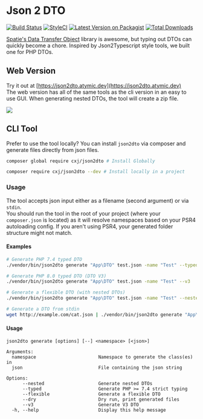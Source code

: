 # Json 2 DTO

[![Build Status](https://img.shields.io/github/workflow/status/atymic/json2dto/PHP?style=flat-square)](https://github.com/atymic/json2dto/actions) 
[![StyleCI](https://styleci.io/repos/231837839/shield)](https://styleci.io/repos/231837839) 
[![Latest Version on Packagist](https://img.shields.io/packagist/v/atymic/json2dto.svg?style=flat-square)](https://packagist.org/packages/atymic/json2dto) 
[![Total Downloads](https://img.shields.io/packagist/dt/atymic/json2dto.svg?style=flat-square)](https://packagist.org/packages/atymic/json2dto) 

[Spatie's Data Transfer Object](https://github.com/spatie/data-transfer-object) library is awesome, but typing out DTOs
can quickly become a chore. Inspired by Json2Typescript style tools, we built one for PHP DTOs.

## Web Version

Try it out at [https://json2dto.atymic.dev](https://json2dto.atymic.dev)  
The web version has all of the same tools as the cli version in an easy to use GUI. When generating nested DTOs, the 
tool will create a zip file.

[![](https://repository-images.githubusercontent.com/231837839/14ed4680-2fb2-11ea-81fe-f06c5038b0dd)](https://json2dto.atymic.dev)

## CLI Tool

Prefer to use the tool locally? You can install `json2dto` via composer and generate files directly from json files.

```bash
composer global require cxj/json2dto # Install Globally

composer require cxj/json2dto --dev # Install locally in a project
```

### Usage

The tool accepts json input either as a filename (second argument) or via `stdin`.  
You should run the tool in the root of your project (where your `composer.json` is located) as it will resolve namespaces
based on your PSR4 autoloading config. If you aren't using PSR4, your generated folder structure might not match.

#### Examples

```bash
# Generate PHP 7.4 typed DTO
./vendor/bin/json2dto generate "App\DTO" test.json -name "Test" --typed

# Generate PHP 8.0 typed DTO (DTO V3)
./vendor/bin/json2dto generate "App\DTO" test.json -name "Test" --v3

# Generate a flexible DTO (with nested DTOs)
./vendor/bin/json2dto generate "App\DTO" test.json -name "Test" --nested --flexible

# Generate a DTO from stdin
wget http://example.com/cat.json | ./vendor/bin/json2dto generate "App\DTO" -name Cat
```

#### Usage
```
json2dto generate [options] [--] <namespace> [<json>]

Arguments:
  namespace                       Namespace to generate the class(es) in
  json                            File containing the json string

Options:
      --nested                    Generate nested DTOs
      --typed                     Generate PHP >= 7.4 strict typing
      --flexible                  Generate a flexible DTO
      --dry                       Dry run, print generated files
      --v3                        Generate V3 DTO
  -h, --help                      Display this help message
```
